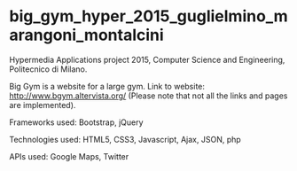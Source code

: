 # big_gym_hyper_2015_guglielmino_marangoni_montalcini
Hypermedia Applications project 2015, Computer Science and Engineering, Politecnico di Milano.

Big Gym is a website for a large gym.
Link to website: http://www.bgym.altervista.org/
(Please note that not all the links and pages are implemented).


Frameworks used: Bootstrap, jQuery

Technologies used: HTML5, CSS3, Javascript, Ajax, JSON, php

APIs used: Google Maps, Twitter
